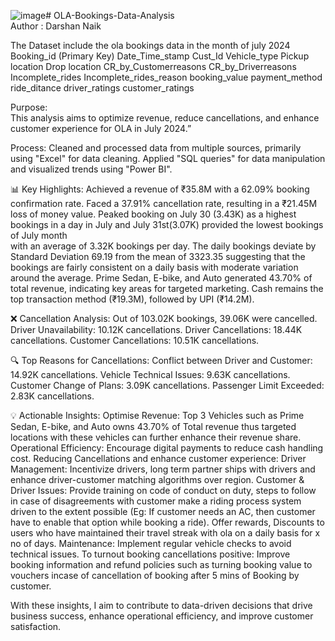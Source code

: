 ![image](https://github.com/user-attachments/assets/15019422-8607-49c5-9684-95c0b30c298c)# OLA-Bookings-Data-Analysis
<br>
Author : Darshan Naik

The Dataset include the ola bookings data in the month of july 2024
Booking_id (Primary Key)
Date_Time_stamp
Cust_Id
Vehicle_type
Pickup location
Drop location
CR_by_Customerreasons
CR_by_Driverreasons
Incomplete_rides
Incomplete_rides_reason
booking_value
payment_method
ride_ditance
driver_ratings
customer_ratings

Purpose:  
This analysis aims to optimize revenue, reduce cancellations, and enhance customer experience for OLA in July 2024.”

Process: 
Cleaned and processed data from multiple sources, primarily using "Excel" for data cleaning.
Applied "SQL queries" for data manipulation and visualized trends using "Power BI".

📊 Key Highlights:
Achieved a revenue of ₹35.8M with a 62.09% booking confirmation rate.
Faced a 37.91% cancellation rate, resulting in a ₹21.45M loss of money value.
Peaked booking on July 30 (3.43K) as a highest bookings in a day in July and July 31st(3.07K) provided the lowest bookings of July month  
with an average of 3.32K bookings per day. 
The daily bookings deviate by Standard Deviation 69.19 from the mean of 3323.35 suggesting that the bookings are fairly consistent on a daily basis with moderate variation 
around the average.
Prime Sedan, E-bike, and Auto generated 43.70% of total revenue, indicating key areas for targeted marketing.
Cash remains the top transaction method (₹19.3M), followed by UPI (₹14.2M).

❌ Cancellation Analysis:
Out of 103.02K bookings, 39.06K were cancelled.
Driver Unavailability: 10.12K cancellations.
Driver Cancellations: 18.44K cancellations.
Customer Cancellations: 10.51K cancellations.

🔍 Top Reasons for Cancellations:
Conflict between Driver and Customer: 14.92K cancellations.
Vehicle Technical Issues: 9.63K cancellations.
Customer Change of Plans: 3.09K cancellations.
Passenger Limit Exceeded: 2.83K cancellations.

💡 Actionable Insights:
Optimise Revenue: Top 3 Vehicles such as Prime Sedan, E-bike, and Auto owns 43.70% of  Total revenue thus targeted locations with these vehicles can further enhance their revenue share.
Operational Efficiency: Encourage digital payments to reduce cash handling cost.
Reducing Cancellations and enhance customer experience:
Driver Management: Incentivize drivers, long term partner ships with drivers and enhance driver-customer matching algorithms over region.
Customer & Driver Issues: Provide training on code of conduct on duty, steps to follow in case of disagreements with customer make a riding process system driven to the extent possible (Eg: If customer needs an AC, then customer have to enable that option while booking a ride).
Offer rewards, Discounts to users who have maintained their travel streak with ola on a daily basis for x no of days.
Maintenance: Implement regular vehicle checks to avoid technical issues.
To turnout booking cancellations positive: Improve booking information and refund policies such as turning booking value to vouchers incase of cancellation of booking after 5 mins of Booking by customer.

With these insights, I aim to contribute to data-driven decisions that drive business success, enhance operational efficiency, and improve customer satisfaction.


